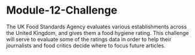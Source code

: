 # Module-12-Challenge
The UK Food Standards Agency evaluates various establishments across the United Kingdom, and gives them a food hygiene rating. This challenge will serve to evaluate some of the ratings data in order to help their journalists and food critics decide where to focus future articles.
